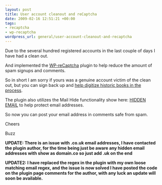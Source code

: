 ```yaml
--- 
layout: post
title: User account cleanout and reCaptcha
date: 2009-02-16 12:51:21 +00:00
tags: 
- recaptcha
- wp-recaptcha
wordpress_url: general/user-account-cleanout-and-recaptcha
---
```

Due to the several hundred registered accounts in the last couple of days I have had a clean out.

And implemented the <a href="http://www.blaenkdenum.com/wp-recaptcha/">WP-reCaptcha</a> plugin to help reduce the amount of spam signups and comments.

So in short I am sorry if yours was a genuine account victim of the clean out, but you can sign back up and <a href="http://recaptcha.net/learnmore.html">help digitize historic books in the process</a>.

The plugin also utilizes the Mail Hide functionality show here: <a href="mailto:d.busby@saiweb.co.uk">HIDDEN EMAIL</a> to help protect email addresses.

So now you can post your email address in comments safe from spam.

Cheers


Buzz

<strong>UPDATE: There is an issue with .co.uk email addresses, I have contacted the plugin author, for the time being just be aware any hidden email addresses with show as domain.co so just add .uk on the end</strong>

<strong>UPDATE2: I have replaced the regex in the plugin with my own loose matching email regex, and the issue is now solved I have posted the code on the plugin page comments for the author, with any luck an update will soon be available.</strong>
